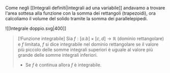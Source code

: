 Come negli [[Integrali definiti|integrali ad una variabile]] andavamo a trovare l'area sottesa alla funzione con la somma dei rettangoli (trapezoidi), ora calcoliamo il volume del solido tramite la somma dei parallelepipedi.

![[Integrale doppio.svg|400]]

>[!Funzione integrabile]
>Sia $f:[a.b]\times[c,d]\to\mathbb{R}$ (dominio rettangolare) e $f$ limitata, $f$ si dice integrabile nel dominio rettangolare se il valore più piccolo delle somme integrali superiori è uguale al valore più grande delle somme integrali inferiori.
>- Se $f$ è continua allora $f$ è integrabile.
